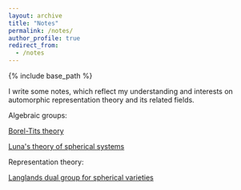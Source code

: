 ```yaml
---
layout: archive
title: "Notes"
permalink: /notes/
author_profile: true
redirect_from:
  - /notes
---
```


{% include base_path %}

I write some notes, which reflect my understanding and interests on automorphic representation theory and its related fields. 

Algebraic groups:


[Borel-Tits theory](https://glucklichrui.github.io/files/Borel_Tits_theory.pdf)


[Luna's theory of spherical systems](https://glucklichrui.github.io/files/Classification_of_spherical_varieties.pdf)



Representation theory:


[Langlands dual group for spherical varieties](https://glucklichrui.github.io/files/Dual_group.pdf)






